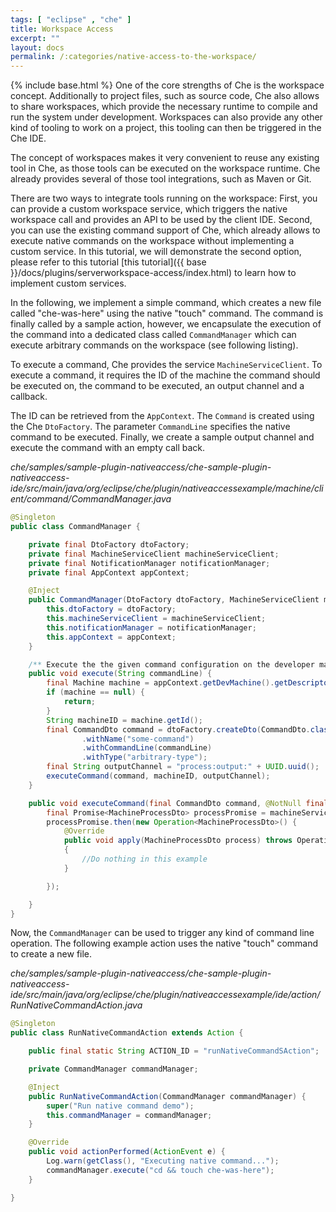 ```yaml
---
tags: [ "eclipse" , "che" ]
title: Workspace Access
excerpt: ""
layout: docs
permalink: /:categories/native-access-to-the-workspace/
---
```

{% include base.html %}
One of the core strengths of Che is the workspace concept. Additionally to project files, such as source code, Che also allows to share workspaces, which provide the necessary runtime to compile and run the system under development. Workspaces can also provide any other kind of tooling to work on a project, this tooling can then be triggered in the Che IDE.

The concept of workspaces makes it very convenient to reuse any existing tool in Che, as those tools can be executed on the workspace runtime. Che already provides several of those tool integrations, such as Maven or Git.

There are two ways to integrate tools running on the workspace: First, you can provide a custom workspace service, which triggers the native workspace call and provides an API to be used by the client IDE. Second, you can use the existing command support of Che, which already allows to execute native commands on the workspace without implementing a custom service. In this tutorial, we will demonstrate the second option, please refer to this tutorial [this tutorial]({{ base }}/docs/plugins/serverworkspace-access/index.html) to learn how to implement custom services.

In the following, we implement a simple command, which creates a new file called "che-was-here" using the native "touch" command. The command is finally called by a sample action, however, we encapsulate the execution of the command into a dedicated class called `CommandManager` which can execute arbitrary commands on the workspace (see following listing).

To execute a command, Che provides the service `MachineServiceClient`. To execute a command, it requires the ID of the machine the command should be executed on, the command to be executed, an output channel and a callback.

The ID can be retrieved from the `AppContext`. The `Command` is created using the Che `DtoFactory`. The parameter `CommandLine` specifies the native command to be executed. Finally, we create a sample output channel and execute the command with an empty call back.

*che/samples/sample-plugin-nativeaccess/che-sample-plugin-nativeaccess-ide/src/main/java/org/eclipse/che/plugin/nativeaccessexample/machine/client/command/CommandManager.java*
```java  
@Singleton
public class CommandManager {

    private final DtoFactory dtoFactory;
    private final MachineServiceClient machineServiceClient;
    private final NotificationManager notificationManager;
    private final AppContext appContext;

    @Inject
    public CommandManager(DtoFactory dtoFactory, MachineServiceClient machineServiceClient, NotificationManager notificationManager, AppContext appContext) {
        this.dtoFactory = dtoFactory;
        this.machineServiceClient = machineServiceClient;
        this.notificationManager = notificationManager;
        this.appContext = appContext;
    }

    /** Execute the the given command configuration on the developer machine. */
    public void execute(String commandLine) {
        final Machine machine = appContext.getDevMachine().getDescriptor();
        if (machine == null) {
            return;
        }
        String machineID = machine.getId();
        final CommandDto command = dtoFactory.createDto(CommandDto.class)
                .withName("some-command")
                .withCommandLine(commandLine)
                .withType("arbitrary-type");
        final String outputChannel = "process:output:" + UUID.uuid();
        executeCommand(command, machineID, outputChannel);
    }

    public void executeCommand(final CommandDto command, @NotNull final String machineID, String outputChannel) {
        final Promise<MachineProcessDto> processPromise = machineServiceClient.executeCommand(machineID, command, outputChannel);
        processPromise.then(new Operation<MachineProcessDto>() {
            @Override
            public void apply(MachineProcessDto process) throws OperationException
            {
                //Do nothing in this example
            }

        });

    }
}
```

Now, the `CommandManager` can be used to trigger any kind of command line operation. The following example action uses the native "touch" command to create a new file.

*che/samples/sample-plugin-nativeaccess/che-sample-plugin-nativeaccess-ide/src/main/java/org/eclipse/che/plugin/nativeaccessexample/ide/action/RunNativeCommandAction.java*
```java  
@Singleton
public class RunNativeCommandAction extends Action {

    public final static String ACTION_ID = "runNativeCommandSAction";

    private CommandManager commandManager;

    @Inject
    public RunNativeCommandAction(CommandManager commandManager) {
        super("Run native command demo");
        this.commandManager = commandManager;
    }

    @Override
    public void actionPerformed(ActionEvent e) {
        Log.warn(getClass(), "Executing native command...");
        commandManager.execute("cd && touch che-was-here");
    }

}
```
